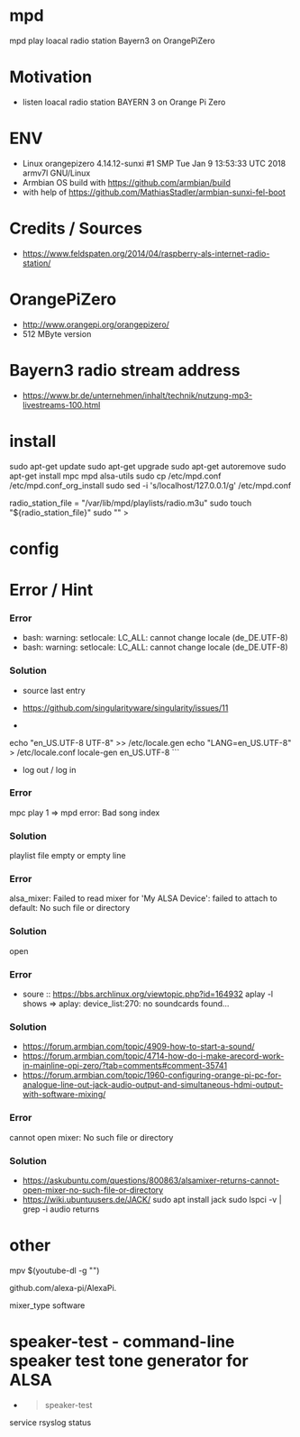 # mpd
mpd play loacal radio station Bayern3 on OrangePiZero

# Motivation 
- listen loacal radio station BAYERN 3 on Orange Pi Zero


# ENV
- Linux orangepizero 4.14.12-sunxi #1 SMP Tue Jan 9 13:53:33 UTC 2018 armv7l GNU/Linux
- Armbian OS  build with  https://github.com/armbian/build
- with help of  https://github.com/MathiasStadler/armbian-sunxi-fel-boot




# Credits / Sources
- https://www.feldspaten.org/2014/04/raspberry-als-internet-radio-station/ 


# OrangePiZero
- http://www.orangepi.org/orangepizero/
- 512 MByte version


# Bayern3 radio stream address
- https://www.br.de/unternehmen/inhalt/technik/nutzung-mp3-livestreams-100.html


# install 

sudo apt-get update 
sudo apt-get upgrade
sudo apt-get autoremove
sudo apt-get install mpc mpd alsa-utils
sudo cp /etc/mpd.conf /etc/mpd.conf_org_install
sudo sed -i 's/localhost/127.0.0.1/g' /etc/mpd.conf

radio_station_file = "/var/lib/mpd/playlists/radio.m3u"
sudo touch "${radio_station_file}"
sudo "" > 




# config 






# Error / Hint

### Error
- bash: warning: setlocale: LC_ALL: cannot change locale (de_DE.UTF-8)
- bash: warning: setlocale: LC_ALL: cannot change locale (de_DE.UTF-8)

### Solution
- source last entry
- https://github.com/singularityware/singularity/issues/11

- ```echo "LC_ALL=en_US.UTF-8" >> /etc/environment
echo "en_US.UTF-8 UTF-8" >> /etc/locale.gen
echo "LANG=en_US.UTF-8" > /etc/locale.conf
locale-gen en_US.UTF-8 ```

- log out / log in


### Error
mpc play 1 => mpd error: Bad song index
### Solution
playlist file empty or empty line



### Error
alsa_mixer: Failed to read mixer for 'My ALSA Device': failed to attach to default: No such file or directory
### Solution
open




### Error
- soure :: https://bbs.archlinux.org/viewtopic.php?id=164932
aplay -l shows => aplay: device_list:270: no soundcards found...
### Solution

- https://forum.armbian.com/topic/4909-how-to-start-a-sound/
- https://forum.armbian.com/topic/4714-how-do-i-make-arecord-work-in-mainline-opi-zero/?tab=comments#comment-35741
- https://forum.armbian.com/topic/1960-configuring-orange-pi-pc-for-analogue-line-out-jack-audio-output-and-simultaneous-hdmi-output-with-software-mixing/


### Error
cannot open mixer: No such file or directory
### Solution
- https://askubuntu.com/questions/800863/alsamixer-returns-cannot-open-mixer-no-such-file-or-directory
- https://wiki.ubuntuusers.de/JACK/
sudo apt install jack
sudo lspci -v | grep -i audio returns



# other
mpv $(youtube-dl -g "<url>")


github.com/alexa-pi/AlexaPi. 




mixer_type software



# speaker-test - command-line speaker test tone generator for ALSA 
- > speaker-test




service rsyslog status
